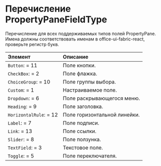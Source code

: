 # <a name="propertypanefieldtype-enumeration"></a>Перечисление PropertyPaneFieldType
Перечисление для всех поддерживаемых типов полей PropertyPane. Имена должны соответствовать именам в office-ui-fabric-react, проверьте регистр букв.

| Элемент       | Описание|
|:-------------|:-------|
|`Button`: = 11      | Поле кнопки. |
|`CheckBox`: = 2      | Поле флажка. |
|`ChoiceGroup`: = 10      | Поле группы выбора. |
|`Custom`: = 1      | Настраиваемое поле. |
|`Dropdown`: = 6      | Поле раскрывающегося меню. |
|`Heading`: = 9      | Поле заголовка. |
|`HorizontalRule`: = 12      | Поле горизонтальной линейки. |
|`Label`: = 7      | Поле подписи. |
|`Link`: = 13      | Поле ссылки. |
|`Slider`: = 8      | Поле ползунка. |
|`TextField`: = 3      | Текстовое поле. |
|`Toggle`: = 5      | Поле переключателя. |
